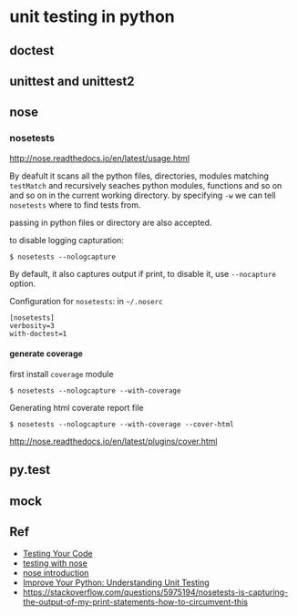 # unit testing in python


## doctest

## unittest and unittest2


## nose

### nosetests

http://nose.readthedocs.io/en/latest/usage.html

By deafult it scans all the python files, directories, modules matching `testMatch`
and recursively seaches python modules, functions and so on and so on in the current
working directory. by specifying `-w` we can tell `nosetests` where to find tests from.

passing in python files or directory are also accepted.

to disable logging capturation:

```
$ nosetests --nologcapture
```

By default, it also captures output if print,
to disable it, use `--nocapture` option.

Configuration for `nosetests`: in `~/.noserc`

```
[nosetests]
verbosity=3
with-doctest=1
```

#### generate coverage

first install `coverage` module

```
$ nosetests --nologcapture --with-coverage
```

Generating html coverate report file

```
$ nosetests --nologcapture --with-coverage --cover-html
```
http://nose.readthedocs.io/en/latest/plugins/cover.html

## py.test

## mock


## Ref

* [Testing Your Code](http://docs.python-guide.org/en/latest/writing/tests/)
* [testing with nose](http://nose.readthedocs.io/en/latest/testing.html)
* [nose introduction](http://pythontesting.net/framework/nose/nose-introduction/#no_boilerplate)
* [Improve Your Python: Understanding Unit Testing](https://jeffknupp.com/blog/2013/12/09/improve-your-python-understanding-unit-testing/)
* https://stackoverflow.com/questions/5975194/nosetests-is-capturing-the-output-of-my-print-statements-how-to-circumvent-this
